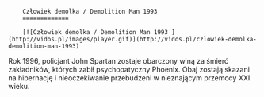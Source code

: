 
        Człowiek demolka / Demolition Man 1993 
        =============
        
        [![Człowiek demolka / Demolition Man 1993 ](http://vidos.pl/images/player.gif)](http://vidos.pl/czlowiek-demolka-demolition-man-1993)
        
        
 Rok 1996, policjant John Spartan zostaje obarczony winą za śmierć zakładników, których zabił psychopatyczny Phoenix. Obaj zostają skazani na hibernację i nieoczekiwanie przebudzeni w nieznającym przemocy XXI wieku.
    